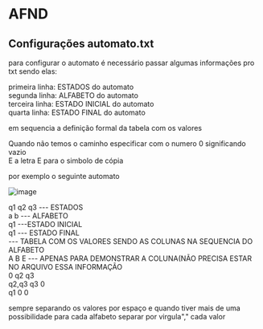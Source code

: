 # AFND

## Configurações automato.txt

para configurar o automato é necessário passar algumas informações pro txt sendo elas:

primeira linha: ESTADOS do automato <br />
segunda linha: ALFABETO do automato <br />
terceira linha: ESTADO INICIAL do automato <br />
quarta linha: ESTADO FINAL do automato <br />

em sequencia a definição formal da tabela com os valores 

Quando não temos o caminho especificar com o numero 0 significando vazio <br /> 
E a letra E para o simbolo de cópia 

por exemplo o seguinte automato

![image](https://user-images.githubusercontent.com/50429333/171743328-3f8bfd95-90ab-4c56-b151-a4a6a1479ed4.png)

q1 q2 q3 --- ESTADOS <br />
a b --- ALFABETO<br />
q1 ---ESTADO INICIAL<br />
q1 --- ESTADO FINAL<br />
--- TABELA COM OS VALORES SENDO AS COLUNAS NA SEQUENCIA DO ALFABETO <br />
A  B  E --- APENAS PARA DEMONSTRAR A COLUNA(NÃO PRECISA ESTAR NO ARQUIVO ESSA INFORMAÇÃO <br />
0 q2 q3 <br />
q2,q3 q3 0 <br />
q1 0 0 <br />

sempre separando os valores por espaço e quando tiver mais de uma possibilidade para cada alfabeto separar por virgula"," cada valor

